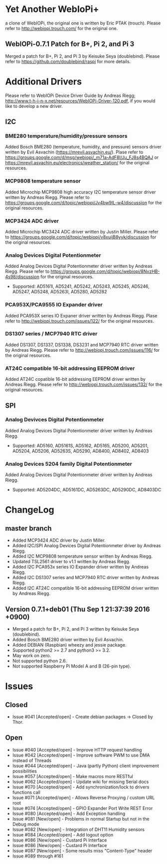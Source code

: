 # Yet Another WebIoPi+
a clone of WebIOPi, the original one is written by Eric PTAK (trouch).
Please refer to http://webiopi.trouch.com/ for the original one.

## WebIOPi-0.7.1 Patch for B+, Pi 2, and Pi 3
Merged a patch for B+, Pi 2, and Pi 3 by Keisuke Seya (doublebind).
Please refer to https://github.com/doublebind/raspi for more details.

# Additional Drivers

Please refer to WebIOPi Device Driver Guide by Andreas Riegg; http://www.t-h-i-n-x.net/resources/WebIOPi-Driver-120.pdf, if you would like to develop a new driver.

## I2C

### BME280 temperature/humidity/pressure sensors
Added Bosch BME280 (temperature, humidity, and pressure) sensors driver written by Evil Asvachin (https://mrevil.asvachin.eu/).
Plase refer to https://groups.google.com/d/msg/webiopi/_m71a-AdF8I/Ju_FJ8s4BQAJ or https://mrevil.asvachin.eu/electronics/weather_station/ for the original resources.

### MCP9808 temperature sensor
Added Microchip MCP9808 high accuracy I2C temperature sensor driver written by Andreas Riegg. Please refer to https://groups.google.com/d/topic/webiopi/Jv4bw9IL-w4/discussion for the original resources.

### MCP3424 ADC driver
Added Microchip MC3424 ADC driver written by Justin Miller. Please refer to https://groups.google.com/d/topic/webiopi/v8xuijB8yyk/discussion for the original resources.

### Analog Devices Digital Potentionmeter 
Added Analog Devices Digital Potentionmeter driver written by Andreas Riegg. Please refer to https://groups.google.com/d/topic/webiopi/8NvzHB-4s98/discussion for the original resources.

* Supported: AD5161I, AD5241, AD5242, AD5243, AD5245, AD5246, AD5247, AD5248, AD5263I, AD5280, AD5282

### PCA953X/PCA9555 IO Expander driver
Added PCA953X series IO Expaner driver written by Andreas Riegg. Plase refer to http://webiopi.trouch.com/issues/122/ for the original resources.

### DS1307 series / MCP7940 RTC driver
Added DS1307, DS1337, DS1338, DS3231 and MCP7940 RTC driver written by Andreas Riegg. Please refer to http://webiopi.trouch.com/issues/116/ for the original resources.

### AT24C compatible 16-bit addressing EEPROM driver 
Added AT24C copatible 16-bit addressing EEPROM driver written by Andreas Riegg. Please refer to http://webiopi.trouch.com/issues/132/ for the original resources.

## SPI

### Analog Devivces Digital Potentionmeter
Added Analog Devices Digital Potentionmeter driver written by Andreas Riegg.

* Supported: AD5160, AD5161S, AD5162, AD5165, AD5200, AD5201, AD5204, AD5206, AD5263S, AD5290, AD8400, AD8402, AD8403

### Analog Devices 5204 family Digital Potentionmeter
Added Analog Devices Digital Potentionmeter driver written by Andreas Riegg.

* Supported: AD5204DC, AD5161DC, AD5263DC, AD5290DC, AD8403DC

# ChangeLog

## master branch
* Added MCP3424 ADC driver by Justin Miller.
* Added I2C/SPI Analog Devices Digital Potentionmeter driver by Andreas Riegg.
* Added I2C MCP9808 temperature sensor written by Andreas Riegg. 
* Updated TSL2561 driver to v1.1 written by Andreas Riegg.
* Added I2C PCA953x series IO Expander driver written by Andreas Riegg.
* Added I2C DS1307 series and MCP7940 RTC driver written by Andreas Riegg.
* Added I2C AT24C compatible 16-bit addressing EEPROM driver written by Andreas Riegg.

## Version 0.7.1+deb01 (Thu Sep 1 21:37:39 2016 +0900) 
* Merged a patch for B+, Pi 2, and Pi 3 written by Keisuke Seya (doublebind).
* Added Bosch BME280 driver written by Evil Asvachin.
* Added DEBIAN (Raspbian) wheezy and jessie package.
* Supported python2 >= 2.7 and python3 >= 3.2.
* May work on zero.
* Not supported python 2.6.
* Not supported Raspberry Pi Model A and B (26-pin type). 


# Issues

## Closed

* Issue #041 [Accepted/open] - Create debian packages -> Closed by Thor.

## Open

* Issue #040 [Accepted/open] - Improve HTTP request handling
* Issue #042 [Accepted/open] - Improve software PWM to use DMA instead of Threads
* Issue #044 [Accepted/open] - Java (partly Python) client improvement possibilities
* Issue #057 [Accepted/open] - Make macros more RESTful
* Issue #062 [Accepted/open] - Update wiki for missing Serial docs
* Issue #070 [Accepted/open] - Add synchronization/lock to drivers functions call
* Issue #071 [Accepted/open] - Allows Reverse Proxying / custom URL root 
* Issue #074 [Accepted/open] - GPIO Expander Port Write REST Error
* Issue #080 [Accepted/open] - Add Exception handling
* Issue #081 [New/open] - Problems in normal Startup but not in the Debug mode
* Issue #082 [New/open] - Integration of DHT11 Humidity sensors
* Issue #084 [Accepted/open] - Add logout option
* Issue #086 [New/open] - Custard Pi Interface
* Issue #086 [New/open] - Custard Pi Interface
* Issue #087 [New/open] - Some results miss "Content-Type" header
* Issue #089 through #161



